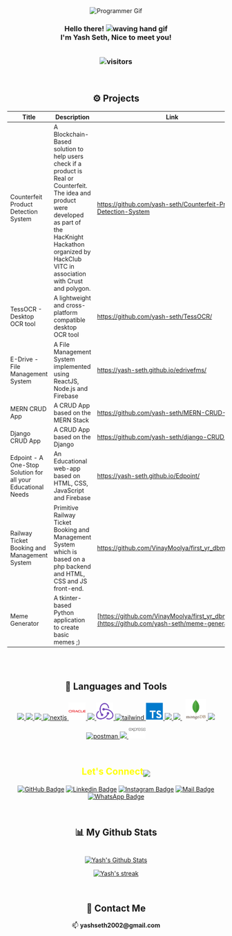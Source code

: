 <div align="center">
<img src="https://media.giphy.com/media/qgQUggAC3Pfv687qPC/giphy.gif" alt="Programmer Gif" alt="Programmer coding gif" height="300" width="500">

<h3 align="center">Hello there! <img src="https://user-images.githubusercontent.com/1303154/88677602-1635ba80-d120-11ea-84d8-d263ba5fc3c0.gif" height="45px" width="45px" alt="waving hand gif"> <br>I'm Yash Seth, Nice to meet you!<span style="color:yellow;"></span><br><br>
 
![visitors](https://komarev.com/ghpvc/?username=yash-seth&style=flat-square&label=Visitors&color=5d9732)
</h3>  
<br/>
   <div align="center">
     
## :gear: Projects
| Title      | Description | Link |
| ----------- | ----------- | ----------- |
| Counterfeit Product Detection System      | A Blockchain-Based solution to help users check if a product is Real or Counterfeit. The idea and product were developed as part of the HacKnight Hackathon organized by HackClub VITC in association with Crust and polygon.       | https://github.com/yash-seth/Counterfeit-Product-Detection-System |
| TessOCR - Desktop OCR tool   | A lightweight and cross-platform compatible desktop OCR tool        | https://github.com/yash-seth/TessOCR/ |
| E-Drive - File Management System   |  A File Management System implemented using ReactJS, Node.js and Firebase        | https://yash-seth.github.io/edrivefms/ |
| MERN CRUD App   | A CRUD App based on the MERN Stack        | https://github.com/yash-seth/MERN-CRUD-App |
| Django CRUD App  | A CRUD App based on the Django        | https://github.com/yash-seth/django-CRUD-app |
| Edpoint - A One-Stop Solution for all your Educational Needs   |  An Educational web-app based on HTML, CSS, JavaScript and Firebase      | https://yash-seth.github.io/Edpoint/ |
| Railway Ticket Booking and Management System   |  Primitive Railway Ticket Booking and Management System which is based on a php backend and HTML, CSS and JS front-end.      | https://github.com/VinayMoolya/first_yr_dbms_proj |
| Meme Generator   |  A tkinter-based Python application to create basic memes ;)      | [https://github.com/VinayMoolya/first_yr_dbms_proj](https://github.com/yash-seth/meme-generator) |

  </div>
<br/>
  <br>
<div align="center">
  
  <h2> 🚀 Languages and Tools </h2>
  

<p align="center"> 
    <a href="https://www.java.com" target="_blank"> <img src="https://img.icons8.com/color/48/000000/java-coffee-cup-logo.png"/> </a>
    <a href="https://reactjs.org/" target="_blank"> <img src="https://img.icons8.com/color/48/000000/react-native.png"/> </a>
    <a href="https://developer.mozilla.org/en-US/docs/Web/JavaScript" target="_blank"> <img src="https://img.icons8.com/color/48/000000/javascript.png"/> </a> 
    <a href="https://nextjs.org/" target="_blank" rel="noreferrer"> <img src="https://decodenatura.com/static/fb8aa1bb70c9925ce1ae22dc2711b343/nextjs-logo.png" alt="nextjs" width="40" height="40"/> </a> <a href="https://www.oracle.com/" target="_blank" rel="noreferrer"> <img src="https://raw.githubusercontent.com/devicons/devicon/master/icons/oracle/oracle-original.svg" alt="oracle" width="40" height="40"/> </a> 
    <a href="https://www.w3schools.com/css/" target="_blank"> <img src="https://img.icons8.com/color/48/000000/css3.png"/> </a> <a href="https://redux.js.org" target="_blank" rel="noreferrer"> <img src="https://raw.githubusercontent.com/devicons/devicon/master/icons/redux/redux-original.svg" alt="redux" width="40" height="40"/> </a> <a href="https://tailwindcss.com/" target="_blank" rel="noreferrer"> <img src="https://www.vectorlogo.zone/logos/tailwindcss/tailwindcss-icon.svg" alt="tailwind" width="40" height="40"/> </a> <a href="https://www.typescriptlang.org/" target="_blank" rel="noreferrer"> <img src="https://raw.githubusercontent.com/devicons/devicon/master/icons/typescript/typescript-original.svg" alt="typescript" width="40" height="40"/> </a> 
    <a href="https://www.python.org" target="_blank"> <img src="https://img.icons8.com/color/48/000000/python.png"/> </a>
    <a style="padding-right:8px;" href="https://www.mysql.com/" target="_blank"> <img src="https://img.icons8.com/fluent/50/000000/mysql-logo.png"/> </a>
    <a href="https://www.mongodb.com/" target="_blank"> <img src="https://raw.githubusercontent.com/devicons/devicon/master/icons/mongodb/mongodb-original-wordmark.svg" alt="mongodb" width="48" height="48"/> </a> 
    <a href="https://firebase.google.com/" target="_blank"> <img src="https://img.icons8.com/color/48/000000/firebase.png"/> </a> 
    <a href="https://postman.com" target="_blank"> <img src="https://www.vectorlogo.zone/logos/getpostman/getpostman-icon.svg" alt="postman" width="45" height="45"/> </a> 
    <a href="https://redux.js.org" target="_blank"> <img src="https://img.icons8.com/color/48/000000/redux.png"/> </a>
    <a href="https://expressjs.com" target="_blank"> <img src="https://raw.githubusercontent.com/devicons/devicon/master/icons/express/express-original-wordmark.svg" alt="express" width="40" height="40"/> </a>
</p>

<br/>


</p>

<h2 align="center" style="color:yellow;margin-bottom: 20px;" >Let's Connect<img src="https://github.com/hariketsheth/hariketsheth/blob/main/img/handshake.gif" height="32px" style="margin-bottom: -5px;"  > </h2>  
<div align="center" >

[![GitHub Badge](https://img.shields.io/badge/-GitHub-black?style=flat&labelColor=white&logo=github&logoColor=black)](https://github.com/yash-seth)
[![Linkedin Badge](https://img.shields.io/badge/-Linkedin-0e76a8?style=flat&labelColor=white&logo=linkedin&logoColor=0e76a8)](https://www.linkedin.com/in/yash-seth/)
[![Instagram Badge](https://img.shields.io/badge/-Instagram-e84393?style=flat&labelColor=white&logo=instagram&logoColor=e84393)](https://www.instagram.com/_protostar_/)
[![Mail Badge](https://img.shields.io/badge/-Gmail-c0392b?style=flat&labelColor=white&logo=gmail&logoColor=c0392b)](mailto:yashseth2002@gmail.com)
[![WhatsApp Badge](https://img.shields.io/badge/-WhatsApp-green?style=flat&labelColor=white&logo=whatsapp&logoColor=green)](https://wa.me/+918108015244/?text=Hi%20Yash)

</p>
<br/>
 
<div align="center">

 
  <h2> 📊 My Github Stats </h2>

  <br/>
    <a href="https://github.com/jaydeepdey03/github-readme-stats"><img alt="Yash's Github Stats" src="https://github-readme-stats.vercel.app/api?username=yash-seth&show_icons=true&count_private=true&theme=react&hide_border=true&bg_color=0D1117" /></a>
</p>
 
 <p align="center">
    <a href="https://github.com/yash-seth/github-readme-streak-stats">
        <img title="🔥 Get streak stats for your profile at git.io/streak-stats" alt="Yash's streak" src="https://github-readme-streak-stats.herokuapp.com/?user=yash-seth&theme=black-ice&hide_border=true&stroke=0000&background=060A0CD0"/>
    </a>
</p>
 <br/>
 <div align="center">
  <h2>🤵 Contact Me</h2>
  📫 <b>yashseth2002@gmail.com</b><br>
 </div>
